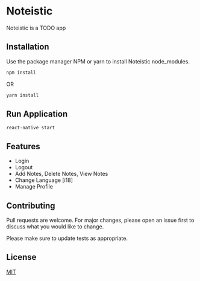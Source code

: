 # Noteistic

Noteistic is a TODO app

## Installation

Use the package manager NPM or yarn to install Noteistic node_modules.

```bash
npm install 
```
OR
```bash
yarn install 
```
## Run Application

```
react-native start
```
## Features
- Login
- Logout
- Add Notes, Delete Notes, View Notes
- Change Language [i18]
- Manage Profile

## Contributing
Pull requests are welcome. For major changes, please open an issue first to discuss what you would like to change.

Please make sure to update tests as appropriate.

## License
[MIT](https://choosealicense.com/licenses/mit/)
